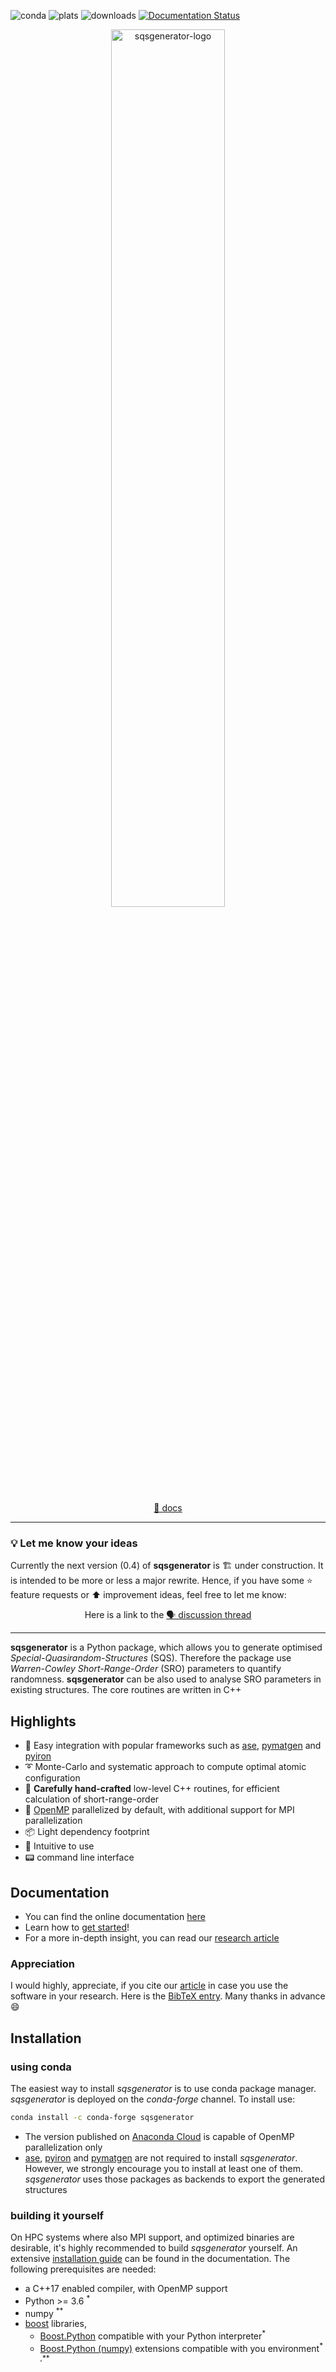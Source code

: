 ![conda](https://anaconda.org/conda-forge/sqsgenerator/badges/installer/conda.svg) 
![plats](https://anaconda.org/conda-forge/sqsgenerator/badges/platforms.svg)
![downloads](
https://anaconda.org/conda-forge/sqsgenerator/badges/downloads.svg)
[![Documentation Status](https://readthedocs.org/projects/sqsgenerator/badge/?version=latest)](https://sqsgenerator.readthedocs.io/en/latest/?badge=latest)


<p align="center">
  <img src="https://github.com/dgehringer/sqsgenerator/raw/master/docs/source/logo_large.svg" width="60%" alt="sqsgenerator-logo" />
  <br /><br />
  <a href="https://sqsgenerator.readthedocs.io">📝 docs</a>
</p>

---

### 💡 Let me know your ideas

Currently the next version (0.4) of **sqsgenerator** is 🏗️ under construction. It is intended to be more or less a major rewrite. Hence, if you have some ⭐ feature requests or ⬆️ improvement ideas, feel free to let me know:

<p align="center">
  Here is a link to the <a href="https://github.com/dgehringer/sqsgenerator/discussions/48">🗣️ discussion thread </a>
</p>

---

**sqsgenerator** is a Python package, which allows you to generate optimised *Special-Quasirandom-Structures* (SQS). Therefore the package use *Warren-Cowley Short-Range-Order* (SRO) parameters to quantify randomness. **sqsgenerator** can be also used to analyse SRO parameters in existing structures. The core routines are written in C++

## Highlights

  - :electric_plug: Easy integration with popular frameworks such as [ase](https://wiki.fysik.dtu.dk/ase/),
    [pymatgen](https://pymatgen.org/) and [pyiron](https://pyiron.org/)
  - :curly_loop: Monte-Carlo and systematic approach to compute optimal atomic configuration
  - :rocket: **Carefully hand-crafted** low-level C++ routines, for efficient calculation of short-range-order
  - :twisted_rightwards_arrows: [OpenMP](https://www.openmp.org/) parallelized by default, with additional support for MPI parallelization
  - :package: Light dependency footprint 
  - :baby_bottle: Intuitive to use
  - :pager: command line interface

## Documentation

  - You can find the online documentation [here](https://sqsgenerator.readthedocs.io/en/latest/)
  - Learn how to [get started](https://sqsgenerator.readthedocs.io/en/latest/how_to.html)!
  - For a more in-depth insight, you can read our [research article](https://doi.org/10.1016/j.cpc.2023.108664)

### Appreciation
I would highly, appreciate, if you cite our [article](https://doi.org/10.1016/j.cpc.2023.108664) in case you use the 
software in your research. Here is the [BibTeX entry](citation.bib). Many thanks in advance :smile:

## Installation

### using conda
The easiest way to install *sqsgenerator* is to use conda package manager. *sqsgenerator* is deployed on the
*conda-forge* channel. To install use:

```bash
conda install -c conda-forge sqsgenerator
```

  - The version published on [Anaconda Cloud](https://anaconda.org/conda-forge/sqsgenerator) is capable of OpenMP parallelization only
  - [ase](https://wiki.fysik.dtu.dk/ase/), [pyiron](https://pyiron.org) and [pymatgen](https://pymatgen.org/) are not
    required to install *sqsgenerator*. However, we strongly encourage you to install at least one of them.
    *sqsgenerator* uses those packages as backends to export the generated structures

### building it yourself
On HPC systems where also MPI support, and optimized binaries are desirable, it's highly recommended to build
*sqsgenerator* yourself. An extensive [installation guide](https://sqsgenerator.readthedocs.io/en/latest/installation_guide.html)
can be found in the documentation. The following prerequisites are needed:

  - a C++17 enabled compiler, with OpenMP support
  - Python >= 3.6 <sup>*</sup>
  - numpy <sup>**</sup>
  - [boost](https://www.boost.org/) libraries,
    - [Boost.Python](https://www.boost.org/doc/libs/1_78_0/libs/python/doc/html/tutorial/index.html) compatible with
      your Python interpreter<sup>*</sup>
    - [Boost.Python (numpy)](https://www.boost.org/doc/libs/1_78_0/libs/python/doc/html/numpy/index.html) extensions
      compatible with you environment<sup>* ,**</sup>

